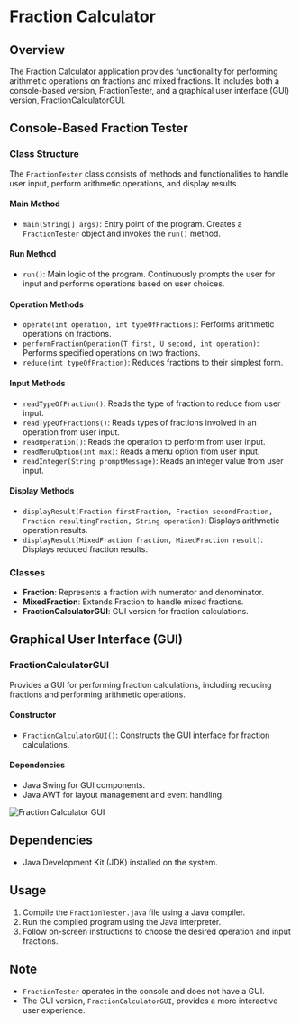 # Fraction Calculator

## Overview

The Fraction Calculator application provides functionality for performing arithmetic operations on fractions and mixed fractions. It includes both a console-based version, FractionTester, and a graphical user interface (GUI) version, FractionCalculatorGUI.

## Console-Based Fraction Tester

### Class Structure

The `FractionTester` class consists of methods and functionalities to handle user input, perform arithmetic operations, and display results.

#### Main Method
- `main(String[] args)`: Entry point of the program. Creates a `FractionTester` object and invokes the `run()` method.

#### Run Method
- `run()`: Main logic of the program. Continuously prompts the user for input and performs operations based on user choices.

#### Operation Methods
- `operate(int operation, int typeOfFractions)`: Performs arithmetic operations on fractions.
- `performFractionOperation(T first, U second, int operation)`: Performs specified operations on two fractions.
- `reduce(int typeOfFraction)`: Reduces fractions to their simplest form.

#### Input Methods
- `readTypeOfFraction()`: Reads the type of fraction to reduce from user input.
- `readTypeOfFractions()`: Reads types of fractions involved in an operation from user input.
- `readOperation()`: Reads the operation to perform from user input.
- `readMenuOption(int max)`: Reads a menu option from user input.
- `readInteger(String promptMessage)`: Reads an integer value from user input.

#### Display Methods
- `displayResult(Fraction firstFraction, Fraction secondFraction, Fraction resultingFraction, String operation)`: Displays arithmetic operation results.
- `displayResult(MixedFraction fraction, MixedFraction result)`: Displays reduced fraction results.

### Classes

- **Fraction**: Represents a fraction with numerator and denominator.
- **MixedFraction**: Extends Fraction to handle mixed fractions.
- **FractionCalculatorGUI**: GUI version for fraction calculations.

## Graphical User Interface (GUI)

### FractionCalculatorGUI

Provides a GUI for performing fraction calculations, including reducing fractions and performing arithmetic operations.

#### Constructor
- `FractionCalculatorGUI()`: Constructs the GUI interface for fraction calculations.

#### Dependencies
- Java Swing for GUI components.
- Java AWT for layout management and event handling.

![Fraction Calculator GUI](https://github.com/Hendrizzzz/CS-122-LAB-/assets/139997209/bd4f0fb8-d6a6-4a65-8c0b-546b109437fc)

## Dependencies

- Java Development Kit (JDK) installed on the system.

## Usage

1. Compile the `FractionTester.java` file using a Java compiler.
2. Run the compiled program using the Java interpreter.
3. Follow on-screen instructions to choose the desired operation and input fractions.

## Note

- `FractionTester` operates in the console and does not have a GUI.
- The GUI version, `FractionCalculatorGUI`, provides a more interactive user experience.
